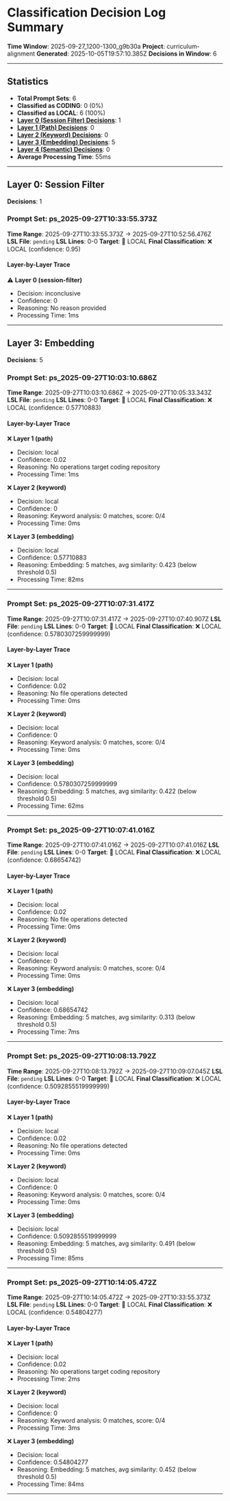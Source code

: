 # Classification Decision Log Summary

**Time Window**: 2025-09-27_1200-1300_g9b30a
**Project**: curriculum-alignment
**Generated**: 2025-10-05T19:57:10.385Z
**Decisions in Window**: 6

---

## Statistics

- **Total Prompt Sets**: 6
- **Classified as CODING**: 0 (0%)
- **Classified as LOCAL**: 6 (100%)
- **[Layer 0 (Session Filter) Decisions](#layer-0-session-filter)**: 1
- **[Layer 1 (Path) Decisions](#layer-1-path)**: 0
- **[Layer 2 (Keyword) Decisions](#layer-2-keyword)**: 0
- **[Layer 3 (Embedding) Decisions](#layer-3-embedding)**: 5
- **[Layer 4 (Semantic) Decisions](#layer-4-semantic)**: 0
- **Average Processing Time**: 55ms

---

## Layer 0: Session Filter

**Decisions**: 1

### Prompt Set: ps_2025-09-27T10:33:55.373Z

**Time Range**: 2025-09-27T10:33:55.373Z → 2025-09-27T10:52:56.476Z
**LSL File**: `pending`
**LSL Lines**: 0-0
**Target**: 📍 LOCAL
**Final Classification**: ❌ LOCAL (confidence: 0.95)

#### Layer-by-Layer Trace

⚠️ **Layer 0 (session-filter)**
- Decision: inconclusive
- Confidence: 0
- Reasoning: No reason provided
- Processing Time: 1ms

---

## Layer 3: Embedding

**Decisions**: 5

### Prompt Set: ps_2025-09-27T10:03:10.686Z

**Time Range**: 2025-09-27T10:03:10.686Z → 2025-09-27T10:05:33.343Z
**LSL File**: `pending`
**LSL Lines**: 0-0
**Target**: 📍 LOCAL
**Final Classification**: ❌ LOCAL (confidence: 0.57710883)

#### Layer-by-Layer Trace

❌ **Layer 1 (path)**
- Decision: local
- Confidence: 0.02
- Reasoning: No operations target coding repository
- Processing Time: 1ms

❌ **Layer 2 (keyword)**
- Decision: local
- Confidence: 0
- Reasoning: Keyword analysis: 0 matches, score: 0/4
- Processing Time: 0ms

❌ **Layer 3 (embedding)**
- Decision: local
- Confidence: 0.57710883
- Reasoning: Embedding: 5 matches, avg similarity: 0.423 (below threshold 0.5)
- Processing Time: 82ms

---

### Prompt Set: ps_2025-09-27T10:07:31.417Z

**Time Range**: 2025-09-27T10:07:31.417Z → 2025-09-27T10:07:40.907Z
**LSL File**: `pending`
**LSL Lines**: 0-0
**Target**: 📍 LOCAL
**Final Classification**: ❌ LOCAL (confidence: 0.5780307259999999)

#### Layer-by-Layer Trace

❌ **Layer 1 (path)**
- Decision: local
- Confidence: 0.02
- Reasoning: No file operations detected
- Processing Time: 0ms

❌ **Layer 2 (keyword)**
- Decision: local
- Confidence: 0
- Reasoning: Keyword analysis: 0 matches, score: 0/4
- Processing Time: 0ms

❌ **Layer 3 (embedding)**
- Decision: local
- Confidence: 0.5780307259999999
- Reasoning: Embedding: 5 matches, avg similarity: 0.422 (below threshold 0.5)
- Processing Time: 62ms

---

### Prompt Set: ps_2025-09-27T10:07:41.016Z

**Time Range**: 2025-09-27T10:07:41.016Z → 2025-09-27T10:07:41.016Z
**LSL File**: `pending`
**LSL Lines**: 0-0
**Target**: 📍 LOCAL
**Final Classification**: ❌ LOCAL (confidence: 0.68654742)

#### Layer-by-Layer Trace

❌ **Layer 1 (path)**
- Decision: local
- Confidence: 0.02
- Reasoning: No file operations detected
- Processing Time: 0ms

❌ **Layer 2 (keyword)**
- Decision: local
- Confidence: 0
- Reasoning: Keyword analysis: 0 matches, score: 0/4
- Processing Time: 0ms

❌ **Layer 3 (embedding)**
- Decision: local
- Confidence: 0.68654742
- Reasoning: Embedding: 5 matches, avg similarity: 0.313 (below threshold 0.5)
- Processing Time: 7ms

---

### Prompt Set: ps_2025-09-27T10:08:13.792Z

**Time Range**: 2025-09-27T10:08:13.792Z → 2025-09-27T10:09:07.045Z
**LSL File**: `pending`
**LSL Lines**: 0-0
**Target**: 📍 LOCAL
**Final Classification**: ❌ LOCAL (confidence: 0.5092855519999999)

#### Layer-by-Layer Trace

❌ **Layer 1 (path)**
- Decision: local
- Confidence: 0.02
- Reasoning: No file operations detected
- Processing Time: 0ms

❌ **Layer 2 (keyword)**
- Decision: local
- Confidence: 0
- Reasoning: Keyword analysis: 0 matches, score: 0/4
- Processing Time: 0ms

❌ **Layer 3 (embedding)**
- Decision: local
- Confidence: 0.5092855519999999
- Reasoning: Embedding: 5 matches, avg similarity: 0.491 (below threshold 0.5)
- Processing Time: 85ms

---

### Prompt Set: ps_2025-09-27T10:14:05.472Z

**Time Range**: 2025-09-27T10:14:05.472Z → 2025-09-27T10:33:55.373Z
**LSL File**: `pending`
**LSL Lines**: 0-0
**Target**: 📍 LOCAL
**Final Classification**: ❌ LOCAL (confidence: 0.54804277)

#### Layer-by-Layer Trace

❌ **Layer 1 (path)**
- Decision: local
- Confidence: 0.02
- Reasoning: No operations target coding repository
- Processing Time: 2ms

❌ **Layer 2 (keyword)**
- Decision: local
- Confidence: 0
- Reasoning: Keyword analysis: 0 matches, score: 0/4
- Processing Time: 3ms

❌ **Layer 3 (embedding)**
- Decision: local
- Confidence: 0.54804277
- Reasoning: Embedding: 5 matches, avg similarity: 0.452 (below threshold 0.5)
- Processing Time: 84ms

---

